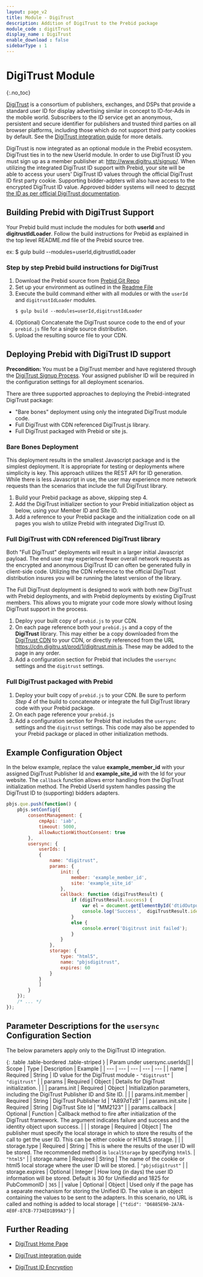 ```yaml
---
layout: page_v2
title: Module - DigiTrust
description: Addition of DigiTrust to the Prebid package
module_code : digitTrust
display_name : DigiTrust
enable_download : false
sidebarType : 1
---
```




# DigiTrust Module
{:.no_toc}

[DigiTrust](http://digitru.st) is a consortium of publishers, exchanges, and DSPs that provide a standard
user ID for display advertising similar in concept to ID-for-Ads in the mobile world. Subscribers to the ID service get an anonymous, persistent and secure identifier for publishers and trusted third parties on all browser platforms, including those which do not support third party cookies by default. See the [DigiTrust integration guide](https://github.com/digi-trust/dt-cdn/wiki/Integration-Guide) for more details.

DigiTrust is now integrated as an optional module in the Prebid ecosystem. DigiTrust ties in to the new UserId module. 
In order to use DigiTrust ID you must sign up as a member publisher at: http://www.digitru.st/signup/. When utilizing the
integrated DigiTrust ID support with Prebid, your site will be able to access your users' DigiTrust ID values through the official
DigiTrust ID first party cookie. Supporting bidder-adpters will also have access to the encrypted DigiTrust ID value.
Approved bidder systems will need to [decrypt the ID as per official DigiTrust documentation](https://github.com/digi-trust/dt-cdn/wiki/ID-encryption).

## Building Prebid with DigiTrust Support
Your Prebid build must include the modules for both **userId** and **digitrustIdLoader**. Follow the build instructions for Prebid as
explained in the top level README.md file of the Prebid source tree.

ex: $ gulp build --modules=userId,digitrustIdLoader

### Step by step Prebid build instructions for DigiTrust 

1. Download the Prebid source from [Prebid Git Repo](https://github.com/prebid/Prebid.js)
2. Set up your environment as outlined in the [Readme File](https://github.com/prebid/Prebid.js/blob/master/README.md#Build)
3. Execute the build command either with all modules or with the `userId` and `digitrustIdLoader` modules.
   ```
   $ gulp build --modules=userId,digitrustIdLoader
   ```
4. (Optional) Concatenate the DigiTrust source code to the end of your `prebid.js` file for a single source distribution.
5. Upload the resulting source file to your CDN.


## Deploying Prebid with DigiTrust ID support
**Precondition:** You must be a DigiTrust member and have registered through the [DigiTrust Signup Process](http://www.digitru.st/signup/).
Your assigned publisher ID will be required in the configuration settings for all deployment scenarios.

There are three supported approaches to deploying the Prebid-integrated DigiTrust package:

* "Bare bones" deployment using only the integrated DigiTrust module code.
* Full DigiTrust with CDN referenced DigiTrust.js library.
* Full DigiTrust packaged with Prebid or site js.

### Bare Bones Deployment

This deployment results in the smallest Javascript package and is the simplest deployment. 
It is appropriate for testing or deployments where simplicity is key. This approach
utilizes the REST API for ID generation. While there is less Javascript in use,
the user may experience more network requests than the scenarios that include the full
DigiTrust library.

1. Build your Prebid package as above, skipping step 4.
2. Add the DigiTrust initializer section to your Prebid initialization object as below, 
   using your Member ID and Site ID.
3. Add a reference to your Prebid package and the initialization code on all pages you wish
   to utilize Prebid with integrated DigiTrust ID.




### Full DigiTrust with CDN referenced DigiTrust library

Both "Full DigiTrust" deployments will result in a larger initial Javascript payload.
The end user may experience fewer overall network requests as the encrypted and anonymous
DigiTrust ID can often be generated fully in client-side code. Utilizing the CDN reference
to the official DigiTrust distribution insures you will be running the latest version of the library.

The Full DigiTrust deployment is designed to work with both new DigiTrust with Prebid deployments, and with
Prebid deployments by existing DigiTrust members. This allows you to migrate your code more slowly
without losing DigiTrust support in the process.

1. Deploy your built copy of `prebid.js` to your CDN.
2. On each page reference both your `prebid.js` and a copy of the **DigiTrust** library. 
   This may either be a copy downloaded from the [DigiTrust CDN](https://cdn.digitru.st/prod/1/digitrust.min.js) to your CDN, 
   or directly referenced from the URL https://cdn.digitru.st/prod/1/digitrust.min.js. These may be added to the page in any order.
3. Add a configuration section for Prebid that includes the `usersync` settings and the `digitrust` settings.

### Full DigiTrust packaged with Prebid


1. Deploy your built copy of `prebid.js` to your CDN. Be sure to perform *Step 4* of the build to concatenate or 
   integrate the full DigiTrust library code with your Prebid package.
2. On each page reference your `prebid.js`
3. Add a configuration section for Prebid that includes the `usersync` settings and the `digitrust` settings. 
   This code may also be appended to your Prebid package or placed in other initialization methods.


## Example Configuration Object ##

In the below example, replace the value **example_member_id** with your assigned DigiTrust Publisher Id and **example_site_id**
with the Id for your website. The `callback` function allows error handling from the DigiTrust initialization method. 
The Prebid UserId system handles passing the DigiTrust ID to (supporting) bidders adapters.

```javascript
pbjs.que.push(function() {
	pbjs.setConfig({
		consentManagement: {
			cmpApi: 'iab',
			timeout: 5000,
			allowAuctionWithoutConsent: true
		},
		usersync: {
			userIds: [
			{
				name: "digitrust",
				params: {
					init: {
						member: 'example_member_id',
						site: 'example_site_id'
					},
					callback: function (digiTrustResult) {
						if (digiTrustResult.success) {
							var el = document.getElementById('dtidOutput');
							console.log('Success',  digiTrustResult.identity);
						}
						else {
							console.error('Digitrust init failed');
						}
					}
				},
				storage: {
					type: "html5",
					name: "pbjsdigitrust",
					expires: 60
				}
			}
			]
		}
	});
	/* ... */
});
```

## Parameter Descriptions for the `usersync` Configuration Section
The below parameters apply only to the DigiTrust ID integration.

{: .table .table-bordered .table-striped }
| Param under usersync.userIds[] | Scope | Type | Description | Example |
| --- | --- | --- | --- | --- |
| name | Required | String | ID value for the DigiTrust module - `"digitrust"` | `"digitrust"` |
| params | Required | Object | Details for DigiTrust initialization. | |
| params.init | Required | Object | Initialization parameters, including the DigiTrust Publisher ID and Site ID. |  |
| params.init.member | Required | String | DigiTrust Publisher Id | "A897dTzB" |
| params.init.site | Required | String | DigiTrust Site Id | "MM2123" |
| params.callback | Optional | Function | Callback method to fire after initialization of the DigiTrust framework. The argument indicates failure and success and the identity object upon success. |  |
| storage | Required | Object | The publisher must specify the local storage in which to store the results of the call to get the user ID. This can be either cookie or HTML5 storage. | |
| storage.type | Required | String | This is where the results of the user ID will be stored. The recommended method is `localStorage` by specifying `html5`. | `"html5"` |
| storage.name | Required | String | The name of the cookie or html5 local storage where the user ID will be stored. | `"pbjsdigitrust"` |
| storage.expires | Optional | Integer | How long (in days) the user ID information will be stored. Default is 30 for UnifiedId and 1825 for PubCommonID | `365` |
| value | Optional | Object | Used only if the page has a separate mechanism for storing the Unified ID. The value is an object containing the values to be sent to the adapters. In this scenario, no URL is called and nothing is added to local storage | `{"tdid": "D6885E90-2A7A-4E0F-87CB-7734ED1B99A3"}` |



## Further Reading

+ [DigiTrust Home Page](http://digitru.st)

+ [DigiTrust integration guide](https://github.com/digi-trust/dt-cdn/wiki/Integration-Guide)

+ [DigiTrust ID Encryption](https://github.com/digi-trust/dt-cdn/wiki/ID-encryption)

